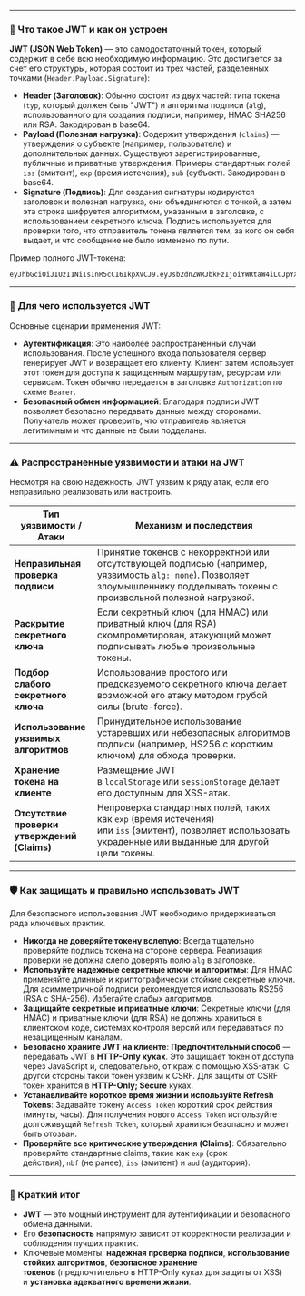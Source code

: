 
---

### 🔐 Что такое JWT и как он устроен

**JWT (JSON Web Token)** — это самодостаточный токен, который содержит в себе всю необходимую информацию. Это достигается за счет его структуры, которая состоит из трех частей, разделенных точками (`Header.Payload.Signature`):

- **Header (Заголовок)**: Обычно состоит из двух частей: типа токена (`typ`, который должен быть "JWT") и алгоритма подписи (`alg`), использованного для создания подписи, например, HMAC SHA256 или RSA. Закодирован в base64.
- **Payload (Полезная нагрузка)**: Содержит утверждения (`claims`) — утверждения о субъекте (например, пользователе) и дополнительных данных. Существуют зарегистрированные, публичные и приватные утверждения. Примеры стандартных полей `iss` (эмитент), `exp` (время истечения), `sub` (субъект). Закодирован в base64.
- **Signature (Подпись)**: Для создания сигнатуры кодируются заголовок и полезная нагрузка, они объединяются с точкой, а затем эта строка шифруется алгоритмом, указанным в заголовке, с использованием секретного ключа. Подпись используется для проверки того, что отправитель токена является тем, за кого он себя выдает, и что сообщение не было изменено по пути.

Пример полного JWT-токена:  
```jwt
eyJhbGciOiJIUzI1NiIsInR5cCI6IkpXVCJ9.eyJsb2dnZWRJbkFzIjoiYWRtaW4iLCJpYXQiOjE0MjI3Nzk2Mzh9.gzSraSYS8EXBxLN_oWnFSRgCzcmJmMjLiuyu5CSpyHI
```

---

### 🎯 Для чего используется JWT

Основные сценарии применения JWT:

- **Аутентификация**: Это наиболее распространенный случай использования. После успешного входа пользователя сервер генерирует JWT и возвращает его клиенту. Клиент затем использует этот токен для доступа к защищенным маршрутам, ресурсам или сервисам. Токен обычно передается в заголовке `Authorization` по схеме `Bearer`.
- **Безопасный обмен информацией**: Благодаря подписи JWT позволяет безопасно передавать данные между сторонами. Получатель может проверить, что отправитель является легитимным и что данные не были подделаны.

---

### ⚠️ Распространенные уязвимости и атаки на JWT

Несмотря на свою надежность, JWT уязвим к ряду атак, если его неправильно реализовать или настроить.

| **Тип уязвимости / Атаки**                   | **Механизм и последствия**                                                                                                                                                    |
| -------------------------------------------- | ----------------------------------------------------------------------------------------------------------------------------------------------------------------------------- |
| **Неправильная проверка подписи**            | Принятие токенов с некорректной или отсутствующей подписью (например, уязвимость `alg: none`). Позволяет злоумышленнику подделывать токены с произвольной полезной нагрузкой. |
| **Раскрытие секретного ключа**               | Если секретный ключ (для HMAC) или приватный ключ (для RSA) скомпрометирован, атакующий может подписывать любые произвольные токены.                                          |
| **Подбор слабого секретного ключа**          | Использование простого или предсказуемого секретного ключа делает возможной его атаку методом грубой силы (brute-force).                                                      |
| **Использование уязвимых алгоритмов**        | Принудительное использование устаревших или небезопасных алгоритмов подписи (например, HS256 с коротким ключом) для обхода проверки.                                          |
| **Хранение токена на клиенте**               | Размещение JWT в `localStorage` или `sessionStorage` делает его доступным для XSS-атак.                                                                                       |
| **Отсутствие проверки утверждений (Claims)** | Непроверка стандартных полей, таких как `exp` (время истечения) или `iss` (эмитент), позволяет использовать украденные или выданные для другой цели токены.                   |

---

### 🛡️ Как защищать и правильно использовать JWT

Для безопасного использования JWT необходимо придерживаться ряда ключевых практик.

- **Никогда не доверяйте токену вслепую**: Всегда тщательно проверяйте подпись токена на стороне сервера. Реализация проверки не должна слепо доверять полю `alg` в заголовке.
- **Используйте надежные секретные ключи и алгоритмы**: Для HMAC применяйте длинные и криптографически стойкие секретные ключи. Для асимметричной подписи рекомендуется использовать RS256 (RSA с SHA-256). Избегайте слабых алгоритмов.
- **Защищайте секретные и приватные ключи**: Секретные ключи (для HMAC) и приватные ключи (для RSA) не должны храниться в клиентском коде, системах контроля версий или передаваться по незащищенным каналам.
- **Безопасно храните JWT на клиенте**: **Предпочтительный способ** — передавать JWT в **HTTP-Only куках**. Это защищает токен от доступа через JavaScript и, следовательно, от краж с помощью XSS-атак. С другой стороны такой токен уязвим к CSRF. Для защиты от CSRF токен хранится в **HTTP-Only; Secure** куках.
- **Устанавливайте короткое время жизни и используйте Refresh Tokens**: Задавайте токену `Access Token` короткий срок действия (минуты, часы). Для получения нового `Access Token` используйте долгоживущий `Refresh Token`, который хранится безопасно и может быть отозван.
- **Проверяйте все критические утверждения (Claims)**: Обязательно проверяйте стандартные claims, такие как `exp` (срок действия), `nbf` (не ранее), `iss` (эмитент) и `aud` (аудитория).

---
### 💎 Краткий итог

- **JWT** — это мощный инструмент для аутентификации и безопасного обмена данными.
- Его **безопасность** напрямую зависит от корректности реализации и соблюдения лучших практик.
- Ключевые моменты: **надежная проверка подписи**, **использование стойких алгоритмов**, **безопасное хранение токенов** (предпочтительно в HTTP-Only куках для защиты от XSS) и **установка адекватного времени жизни**.
